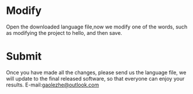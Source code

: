 # Modify
Open the downloaded language file,now we modify one of the words, such as modifying the project to hello, and then save.
# Submit
Once you have made all the changes, please send us the language file, we will update to the final released software, so that everyone can enjoy your results.
E-mail:gaolezhe@outlook.com
